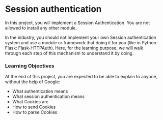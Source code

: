 # Session authentication
In this project, you will implement a Session Authentication. You are not allowed to install any other module.

In the industry, you should not implement your own Session authentication system and use a module or framework that doing it for you (like in Python-Flask: Flask-HTTPAuth). Here, for the learning purpose, we will walk through each step of this mechanism to understand it by doing.

### Learning Objectives
At the end of this project, you are expected to be able to explain to anyone, without the help of Google:

 - What authentication means
 - What session authentication means
 - What Cookies are
 - How to send Cookies
 - How to parse Cookies